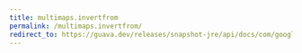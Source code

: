```yaml
---
title: multimaps.invertfrom
permalink: /multimaps.invertfrom/
redirect_to: https://guava.dev/releases/snapshot-jre/api/docs/com/google/common/collect/Multimaps.html#invertFrom-com.google.common.collect.Multimap-M-
---
```

